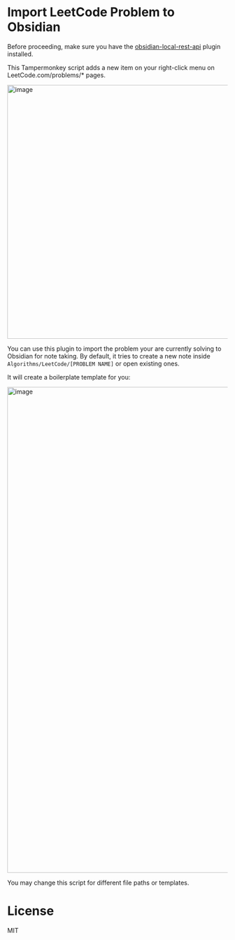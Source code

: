 # Import LeetCode Problem to Obsidian 

Before proceeding, make sure you have the [obsidian-local-rest-api](https://github.com/coddingtonbear/obsidian-local-rest-api) plugin installed.

This Tampermonkey script adds a new item on your right-click menu on LeetCode.com/problems/* pages.

<img width="579" alt="image" src="https://github.com/user-attachments/assets/5d98305f-5a89-4bfe-a967-5dc2ab6971a1">

You can use this plugin to import the problem your are currently solving to Obsidian for note taking. By default, it tries to create a new note inside `Algorithms/LeetCode/[PROBLEM NAME]` or open existing ones.

It will create a boilerplate template for you:

<img width="1108" alt="image" src="https://github.com/user-attachments/assets/7ed94473-98f7-468e-8070-1c128225e0a9">

You may change this script for different file paths or templates.

# License

MIT
